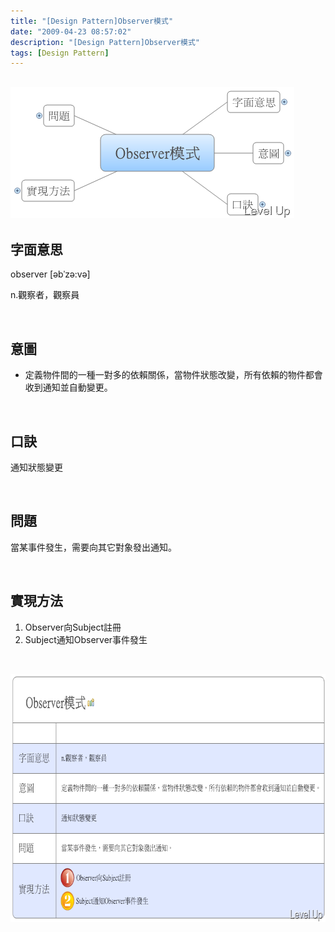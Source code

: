 ```yaml
---
title: "[Design Pattern]Observer模式"
date: "2009-04-23 08:57:02"
description: "[Design Pattern]Observer模式"
tags: [Design Pattern]
---
```


<h2><img style="border-right-width: 0px; border-top-width: 0px; border-bottom-width: 0px; border-left-width: 0px" border="0" alt="image" src="\images\posts\8144\image_thumb.png" width="454" height="210" /></a> </h2>  <h2>字面意思</h2>  <p>observer [əbˈzə:və]</p>  <p>n.觀察者，觀察員</p>  <p> </p>  <h2>意圖</h2>  <ul>   <li>定義物件間的一種一對多的依賴關係，當物件狀態改變，所有依賴的物件都會收到通知並自動變更。 </li> </ul>  <p> </p>  <h2>口訣</h2>  <p>通知狀態變更</p>  <p> </p>  <h2>問題</h2>  <p>當某事件發生，需要向其它對象發出通知。</p>  <p>  </p>  <h2>實現方法</h2>  <ol>   <li>Observer向Subject註冊 </li>    <li>Subject通知Observer事件發生 </li> </ol>  <p> </p>  <p><a href="http://files.dotblogs.com.tw/larrynung/0904/03a7a54983a6_131C6/image_4.png"><img style="border-right-width: 0px; border-top-width: 0px; border-bottom-width: 0px; border-left-width: 0px" border="0" alt="image" src="\images\posts\8144\image_thumb_1.png" width="714" height="397" /></p>
